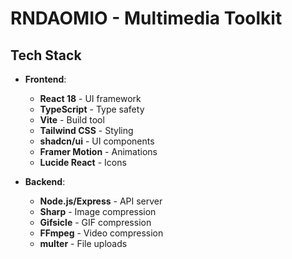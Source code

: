 # RNDAOMIO - Multimedia Toolkit

## Tech Stack

- **Frontend**:
  - **React 18** - UI framework
  - **TypeScript** - Type safety
  - **Vite** - Build tool
  - **Tailwind CSS** - Styling
  - **shadcn/ui** - UI components
  - **Framer Motion** - Animations
  - **Lucide React** - Icons

- **Backend**:
  - **Node.js/Express** - API server
  - **Sharp** - Image compression
  - **Gifsicle** - GIF compression
  - **FFmpeg** - Video compression
  - **multer** - File uploads

